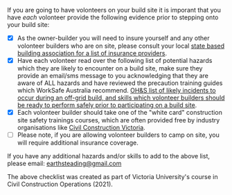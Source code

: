 If you are going to have volonteers on your build site it is imporant that you have *each* volonteer provide the following evidence prior to stepping onto your build site:

 - [x] As the owner-builder you will need to insure yourself and any other volonteer builders who are on site, please consult your local [state based building association for a list of insurance providers](https://www.vba.vic.gov.au/owner-builders/being-an-owner-builder).
 - [x] Have each volonteer read over the following list of potential hazards which they are likely to encounter on a build site, make sure they provide an email/sms message to you acknowledging that they are aware of ALL hazards and have reviewed the precaution training guides which WorkSafe Australia recommend. [OH&S list of likely incidents to occur during an off-grid build, and skills which volonteer builders should be ready to perform safely prior to participating on a build site](https://docs.google.com/spreadsheets/d/e/2PACX-1vQllBrW6W1KF1Q-_xXCRZcEh1_HvkWFIrlSTyDvHaMA_oiyhaTXds_qrxP4HIQb0OBcUuAL43-epCZ6/pubhtml). 
 - [x] Each volonteer builder should take one of the "white card" construction site safety trainings courses, which are often provided free by industry organisations like [Civil Construction Victoria](https://www.ccfvic.com.au/training-courses/).
 - [ ] Please note, if you are allowing volonteer builders to camp on site, you will require additional insurance coverage.

If you have any additional hazards and/or skills to add to the above list, please email: earthsteading@gmail.com

The above checklist was created as part of Victoria University's course in Civil Construction Operations (2021).
